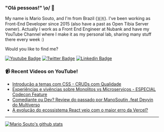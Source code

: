 ### "Olá pessoas!" \o/ 👋

My name is Mario Souto, and I'm from Brazil (🇧🇷). I've been working as Front-End Developer since 2015 (also have a past as Open Tibia Server owner). Actually I work as a Front End Engineer at Nubank and have my YouTube Channel where I make it as my personal lab, sharing many stuff there every week :)

Would you like to find me?

[![Youtube Badge](https://img.shields.io/badge/-Youtube-FF0000?style=flat-square&labelColor=FF0000&logo=youtube&logoColor=white&link=https://youtube.com/c/DevSoutinho)](https://youtube.com/c/DevSoutinho)
[![Twitter Badge](https://img.shields.io/badge/-Twitter-1ca0f1?style=flat-square&labelColor=1ca0f1&logo=twitter&logoColor=white&link=https://twitter.com/omariosouto)](https://twitter.com/omariosouto)
[![Linkedin Badge](https://img.shields.io/badge/-LinkedIn-blue?style=flat-square&logo=Linkedin&logoColor=white&link=https://www.linkedin.com/in/omariosouto)](https://www.linkedin.com/in/omariosouto)

### 📹 Recent Videos on YouTube!

<!-- YOUTUBE:START -->
- [Introdução a temas com CSS - CRUDs com Qualidade](https://www.youtube.com/watch?v=GfF4kVHTO_M)
- [Experiências e vivências sobre Monolitos vs Microserviços - ESPECIAL Codecon Feature](https://www.youtube.com/watch?v=kmUW7YCKYmM)
- [Comediante ou Dev? Review do passado por ManoSoutin .feat Deyvin do Multiverso](https://www.youtube.com/watch?v=zYAIdTcJErI)
- [A evolução do ecossistema React veio com o maior erro da Vercel?](https://www.youtube.com/watch?v=jztnqv6xxm8)
<!-- YOUTUBE:END -->

____


[![Mario Souto's github stats](https://github-readme-stats.vercel.app/api?username=omariosouto&theme=dark&show_icons=true&count_private=true)](https://github.com/omariosouto)
